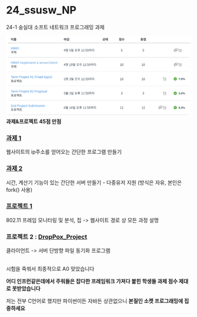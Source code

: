 # 24_ssusw_NP
24-1 숭실대 소프트 네트워크 프로그래밍 과제

![score](https://raw.githubusercontent.com/kitsune03k/24_ssusw_NP/main/hwpjscore.png)\
**과제&프로젝트 45점 만점**

### [과제 1](https://github.com/kitsune03k/24_ssusw_NP/tree/main/hw1)
웹사이트의 ip주소를 얻어오는 간단한 프로그램 만들기

### [과제 2](https://github.com/kitsune03k/24_ssusw_NP/tree/main/hw2)
시간, 계산기 기능이 있는 간단한 서버 만들기 - 다중유저 지원 (방식은 자유, 본인은 fork() 사용)

### [프로젝트 1](https://github.com/kitsune03k/24_ssusw_NP/tree/main/pj1)
802.11 프레임 모니터링 및 분석, 집 -> 웹사이트 경로 상 모든 과정 설명

### 프로젝트 2 : [DropPox_Project](https://github.com/kitsune03k/DropPox_Project)
클라이언트 -> 서버 단방향 파일 동기화 프로그램

##
시험을 죽쒀서 최종적으로 A0 맞았습니다

**어디 인프런같은데에서 주워들은 잡다한 프레임워크 가져다 붙힌 학생들 과제 점수 제대로 못받았습니다**

저는 전부 C언어로 했지만 파이썬이든 자바든 상관없으니 **본질인 소켓 프로그래밍에 집중하세요**
